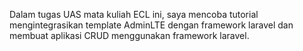 Dalam tugas UAS mata kuliah ECL ini, saya mencoba tutorial mengintegrasikan template AdminLTE dengan framework laravel dan membuat aplikasi CRUD menggunakan framework laravel. 
